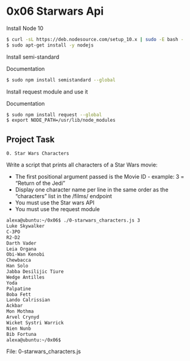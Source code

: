 # 0x06 Starwars Api

Install Node 10

```bash
$ curl -sL https://deb.nodesource.com/setup_10.x | sudo -E bash -
$ sudo apt-get install -y nodejs
```

Install semi-standard

Documentation

```bash
$ sudo npm install semistandard --global
```

Install request module and use it

Documentation

```bash
$ sudo npm install request --global
$ export NODE_PATH=/usr/lib/node_modules
```

## Project Task

`0. Star Wars Characters`

Write a script that prints all characters of a Star Wars movie:

* The first positional argument passed is the Movie ID - example: 3 = “Return of the Jedi”
* Display one character name per line in the same order as the “characters” list in the /films/ endpoint
* You must use the Star wars API
* You must use the request module

```bash
alexa@ubuntu:~/0x06$ ./0-starwars_characters.js 3
Luke Skywalker
C-3PO
R2-D2
Darth Vader
Leia Organa
Obi-Wan Kenobi
Chewbacca
Han Solo
Jabba Desilijic Tiure
Wedge Antilles
Yoda
Palpatine
Boba Fett
Lando Calrissian
Ackbar
Mon Mothma
Arvel Crynyd
Wicket Systri Warrick
Nien Nunb
Bib Fortuna
alexa@ubuntu:~/0x06$
```

File: 0-starwars_characters.js
